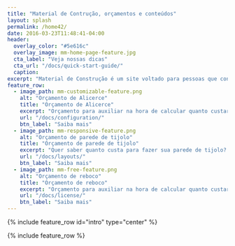 ```yaml
---
title: "Material de Contrução, orçamentos e conteúdos"
layout: splash
permalink: /home42/
date: 2016-03-23T11:48:41-04:00
header:
  overlay_color: "#5e616c"
  overlay_image: mm-home-page-feature.jpg
  cta_label: "Veja nossas dicas"
  cta_url: "/docs/quick-start-guide/"
  caption:
excerpt: "Material de Construção é um site voltado para pessoas que constroem e precisam de respostas simples, rápidas e GRÁTIS para pequenos orçamentos."
feature_row:
  - image_path: mm-customizable-feature.png
    alt: "Orçamento de Alicerce"
    title: "Orçamento de Alicerce"
    excerpt: "Orçamento para auxiliar na hora de calcular quanto custará para fazer o seu alicerce"
    url: "/docs/configuration/"
    btn_label: "Saiba mais"
  - image_path: mm-responsive-feature.png
    alt: "Orçamento de parede de tijolo"
    title: "Orçamento de parede de tijolo"
    excerpt: "Quer saber quanto custa para fazer sua parede de tijolo? Veja GRÁTIS neste mini orçamento"
    url: "/docs/layouts/"
    btn_label: "Saiba mais"
  - image_path: mm-free-feature.png
    alt: "Orçamento de reboco"
    title: "Orçamento de reboco"
    excerpt: "Orçamento para auxiliar na hora de calcular quanto custará para fazer o reboco da sua parede"
    url: "/docs/license/"
    btn_label: "Saiba mais"
---
```


{% include feature_row id="intro" type="center" %}

{% include feature_row %}
